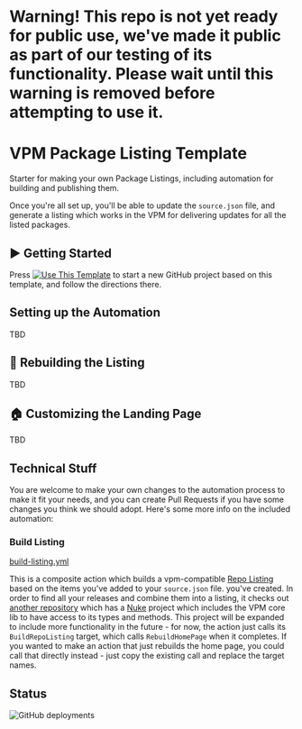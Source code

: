 # Warning! This repo is not yet ready for public use, we've made it public as part of our testing of its functionality. Please wait until this warning is removed before attempting to use it.

# VPM Package Listing Template

Starter for making your own Package Listings, including automation for building and publishing them.

Once you're all set up, you'll be able to update the `source.json` file, and generate a listing which works in the VPM for delivering updates for all the listed packages.

## ▶ Getting Started

Press [![Use This Template](https://user-images.githubusercontent.com/737888/185467681-e5fdb099-d99f-454b-8d9e-0760e5a6e588.png)](https://github.com/vrchat-community/template-package-listing/generate)
to start a new GitHub project based on this template, and follow the directions there. 

## Setting up the Automation

TBD

## 📃 Rebuilding the Listing

TBD

## 🏠 Customizing the Landing Page

TBD

## Technical Stuff

You are welcome to make your own changes to the automation process to make it fit your needs, and you can create Pull Requests if you have some changes you think we should adopt. Here's some more info on the included automation:

### Build Listing
[build-listing.yml](.github/workflows/build-listing.yml)

This is a composite action which builds a vpm-compatible [Repo Listing](https://vcc.docs.vrchat.com/vpm/repos) based on the items you've added to your `source.json` file. you've created. In order to find all your releases and combine them into a listing, it checks out [another repository](https://github.com/vrchat-community/package-list-action) which has a [Nuke](https://nuke.build/) project which includes the VPM core lib to have access to its types and methods. This project will be expanded to include more functionality in the future - for now, the action just calls its `BuildRepoListing` target, which calls `RebuildHomePage` when it completes. If you wanted to make an action that just rebuilds the home page, you could call that directly instead - just copy the existing call and replace the target names.

## Status
![GitHub deployments](https://img.shields.io/github/actions/workflow/status/vrchat-community/template-package-listing/build-listing.yml?label=Build%20Package%20Listing)
